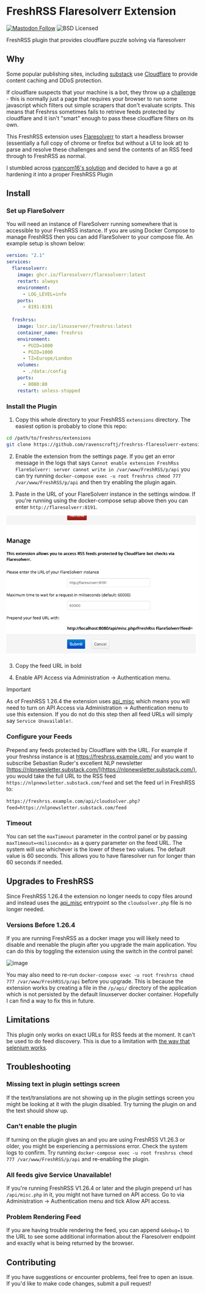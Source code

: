 # FreshRSS Flaresolverr Extension

[![Mastodon Follow](https://img.shields.io/mastodon/follow/114403382982592834?domain=social.lol&style=social)](https://social.lol/@jamesravey) ![BSD Licensed](https://img.shields.io/github/license/ravenscroftj/freshrss-flaresolverr-extension)

FreshRSS plugin that provides cloudflare puzzle solving via flaresolverr

## Why

Some popular publishing sites, including [substack](https://substack.com/) use [Cloudflare](https://www.cloudflare.com/) to provide content caching and DDoS protection.

If cloudflare suspects that your machine is a bot, they throw up a [challenge](https://developers.cloudflare.com/fundamentals/get-started/concepts/cloudflare-challenges/) - this is normally just a page that requires your browser to run some javascript which filters out simple scrapers that don't evaluate scripts. This means that Freshrss sometimes fails to retrieve feeds protected by cloudflare and it isn't "smart" enough to pass these cloudflare filters on its own.

This FreshRSS extension uses [Flaresolverr](https://github.com/FlareSolverr/FlareSolverr/) to start a headless browser (essentially a full copy of chrome or firefox but without a UI to look at) to parse and resolve these challenges and send the contents of an RSS feed through to FreshRSS as normal.

I stumbled across [ryancom16's solution](https://github.com/FreshRSS/FreshRSS/issues/4323) and decided to have a go at hardening it into a proper FreshRSS Plugin

## Install

### Set up FlareSolverr
You will need an instance of FlareSolverr running somewhere that is accessible to your FreshRSS instance. If you are using Docker Compose to manage FreshRSS then you can add FlareSolverr to your compose file. An example setup is shown below:

```yaml
version: "2.1"
services:
  flaresolverr:
    image: ghcr.io/flaresolverr/flaresolverr:latest
    restart: always
    environment:
      - LOG_LEVEL=info
    ports:
      - 8191:8191

  freshrss:
    image: lscr.io/linuxserver/freshrss:latest
    container_name: freshrss
    environment:
      - PUID=1000
      - PGID=1000
      - TZ=Europe/London
    volumes:
      - ./data:/config
    ports:
      - 8080:80
    restart: unless-stopped

```

### Install the Plugin

1. Copy this whole directory to your FreshRSS `extensions` directory. The easiest option is probably to clone this repo:

```bash
cd /path/to/freshrss/extensions
git clone https://github.com/ravenscroftj/freshrss-flaresolverr-extension.git
```

2. Enable the extension from the settings page.  If you get an error message in the logs that says `Cannot enable extension FreshRss FlareSolverr: server cannot write in /var/www/FreshRSS/p/api` you can try running `docker-compose exec -u root freshrss chmod 777 /var/www/FreshRSS/p/api` and then try enabling the plugin again.

2. Paste in the URL of your FlareSolverr instance in the settings window. If you're running using the docker-compose setup above then you can enter `http://flaresolverr:8191`. 

![screenshot of the settings window for the plugin](assets/config_screen.png)

3. Copy the feed URL in bold

4. Enable API Access via Administration -> Authentication menu.

> [!IMPORTANT] 
> As of FreshRSS 1.26.4 the extension uses [api_misc](https://freshrss.github.io/FreshRSS/en/developers/03_Backend/05_Extensions.html) which means you will need to turn on API Access via Administration -> Authentication menu to use this extension. If you do not do this step then all feed URLs will simply say `Service Unavailable!`.

### Configure your Feeds

Prepend any feeds protected by Cloudflare with the URL. For example if your freshrss instance is at https://freshrss.example.com/ and you want to subscribe Sebastian Ruder's excellent NLP newsletter [https://nlpnewsletter.substack.com/](https://nlpnewsletter.substack.com/), you would take the full URL to the RSS feed `https://nlpnewsletter.substack.com/feed` and set the feed url in FreshRSS to:

`https://freshrss.example.com/api/cloudsolver.php?feed=https://nlpnewsletter.substack.com/feed`

### Timeout

You can set the `maxTimeout` parameter in the control panel or by passing `maxTimeout=<miliseconds>` as a query parameter on the feed URL. The system will use whichever is the lower of these two values. The default value is 60 seconds. This allows you to have flaresolver run for longer than 60 seconds if needed.

## Upgrades to FreshRSS

Since FreshRSS 1.26.4 the extension no longer needs to copy files around and instead uses the [api_misc](https://freshrss.github.io/FreshRSS/en/developers/03_Backend/05_Extensions.html) entrypoint so the `cloudsolver.php` file is no longer needed.

### Versions Before 1.26.4

If you are running FreshRSS as a docker image you will likely need to disable and reenable the plugin after you upgrade the main application. You can do this by toggling the extension using the switch in the control panel:

![image](https://github.com/user-attachments/assets/604ea7b3-c89e-4ba6-b2fe-27e57acae27c)

You may also need to re-run  `docker-compose exec -u root freshrss chmod 777 /var/www/FreshRSS/p/api` before you upgrade. This is because the extension works by creating a file in the `/p/api/` directory of the application which is not persisted by the default linuxserver docker container. Hopefully I can find a way to fix this in future.

## Limitations

This plugin only works on exact URLs for RSS feeds at the moment. It can't be used to do feed discovery. This is due to a limitation with [the way that selenium works](https://github.com/FlareSolverr/FlareSolverr/blob/master/src/flaresolverr_service.py#L398).

## Troubleshooting

### Missing text in plugin settings screen

If the text/translations are not showing up in the plugin settings screen you might be looking at it with the plugin disabled. Try turning the plugin on and the text should show up.

### Can't enable the plugin

If turning on the plugin gives an and you are using FreshRSS V1.26.3 or older, you might be experiencing a permissions error. Check the system logs to confirm. Try running `docker-compose exec -u root freshrss chmod 777 /var/www/FreshRSS/p/api` and re-enabling the plugin.

### All feeds give Service Unavailable!

If you're running FreshRSS V1.26.4 or later and the plugin prepend url has `/api/misc.php` in it, you might not have turned on API access. Go to via Administration -> Authentication menu and tick Allow API access.

### Problem Rendering Feed

If you are having trouble rendering the feed, you can append `&debug=1` to the URL to see some additional information about the Flaresolverr endpoint and exactly what is being returned by the browser. 

## Contributing

If you have suggestions or encounter problems, feel free to open an issue. If you'd like to make code changes, submit a pull request!
